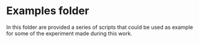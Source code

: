 # Examples folder

In this folder are provided a series of scripts that could be used as example for some of the experiment made during this work.
